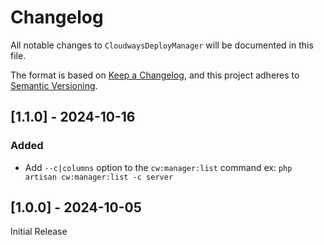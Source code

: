 # Changelog

All notable changes to `CloudwaysDeployManager` will be documented in this file.

The format is based on [Keep a Changelog](https://keepachangelog.com/en/1.0.0/),
and this project adheres to [Semantic Versioning](https://semver.org/spec/v2.0.0.html).

## [1.1.0] - 2024-10-16

### Added
- Add `--c|columns` option to the `cw:manager:list` command ex: `php artisan cw:manager:list -c server`

## [1.0.0] - 2024-10-05

Initial Release
